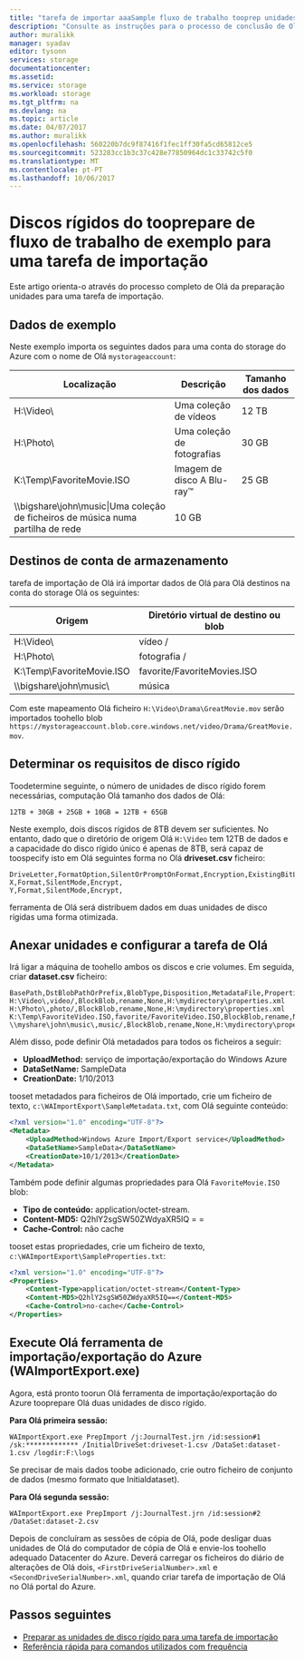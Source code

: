```yaml
---
title: "tarefa de importar aaaSample fluxo de trabalho tooprep unidades de disco rígido para um Azure para importar/exportar | Microsoft Docs"
description: "Consulte as instruções para o processo de conclusão de Olá da preparação unidades para uma tarefa de importação Olá serviço importar/exportar do Azure."
author: muralikk
manager: syadav
editor: tysonn
services: storage
documentationcenter: 
ms.assetid: 
ms.service: storage
ms.workload: storage
ms.tgt_pltfrm: na
ms.devlang: na
ms.topic: article
ms.date: 04/07/2017
ms.author: muralikk
ms.openlocfilehash: 560220b7dc9f87416f1fec1ff30fa5cd65812ce5
ms.sourcegitcommit: 523283cc1b3c37c428e77850964dc1c33742c5f0
ms.translationtype: MT
ms.contentlocale: pt-PT
ms.lasthandoff: 10/06/2017
---
```

# <a name="sample-workflow-tooprepare-hard-drives-for-an-import-job"></a>Discos rígidos do tooprepare de fluxo de trabalho de exemplo para uma tarefa de importação

Este artigo orienta-o através do processo completo de Olá da preparação unidades para uma tarefa de importação.

## <a name="sample-data"></a>Dados de exemplo

Neste exemplo importa os seguintes dados para uma conta do storage do Azure com o nome de Olá `mystorageaccount`:

|Localização|Descrição|Tamanho dos dados|
|--------------|-----------------|-----|
|H:\Video\ |Uma coleção de vídeos|12 TB|
|H:\Photo\ |Uma coleção de fotografias|30 GB|
|K:\Temp\FavoriteMovie.ISO|Imagem de disco A Blu-ray™|25 GB|
|\\\bigshare\john\music\|Uma coleção de ficheiros de música numa partilha de rede|10 GB|

## <a name="storage-account-destinations"></a>Destinos de conta de armazenamento

tarefa de importação de Olá irá importar dados de Olá para Olá destinos na conta do storage Olá os seguintes:

|Origem|Diretório virtual de destino ou blob|
|------------|-------------------------------------------|
|H:\Video\ |vídeo /|
|H:\Photo\ |fotografia /|
|K:\Temp\FavoriteMovie.ISO|favorite/FavoriteMovies.ISO|
|\\\bigshare\john\music\ |música|

Com este mapeamento Olá ficheiro `H:\Video\Drama\GreatMovie.mov` serão importados toohello blob `https://mystorageaccount.blob.core.windows.net/video/Drama/GreatMovie.mov`.

## <a name="determine-hard-drive-requirements"></a>Determinar os requisitos de disco rígido

Toodetermine seguinte, o número de unidades de disco rígido forem necessárias, computação Olá tamanho dos dados de Olá:

`12TB + 30GB + 25GB + 10GB = 12TB + 65GB`

Neste exemplo, dois discos rígidos de 8TB devem ser suficientes. No entanto, dado que o diretório de origem Olá `H:\Video` tem 12TB de dados e a capacidade do disco rígido único é apenas de 8TB, será capaz de toospecify isto em Olá seguintes forma no Olá **driveset.csv** ficheiro:

```
DriveLetter,FormatOption,SilentOrPromptOnFormat,Encryption,ExistingBitLockerKey
X,Format,SilentMode,Encrypt,
Y,Format,SilentMode,Encrypt,
```
ferramenta de Olá será distribuem dados em duas unidades de disco rígidas uma forma otimizada.

## <a name="attach-drives-and-configure-hello-job"></a>Anexar unidades e configurar a tarefa de Olá
Irá ligar a máquina de toohello ambos os discos e crie volumes. Em seguida, criar **dataset.csv** ficheiro:
```
BasePath,DstBlobPathOrPrefix,BlobType,Disposition,MetadataFile,PropertiesFile
H:\Video\,video/,BlockBlob,rename,None,H:\mydirectory\properties.xml
H:\Photo\,photo/,BlockBlob,rename,None,H:\mydirectory\properties.xml
K:\Temp\FavoriteVideo.ISO,favorite/FavoriteVideo.ISO,BlockBlob,rename,None,H:\mydirectory\properties.xml
\\myshare\john\music\,music/,BlockBlob,rename,None,H:\mydirectory\properties.xml
```

Além disso, pode definir Olá metadados para todos os ficheiros a seguir:

* **UploadMethod:** serviço de importação/exportação do Windows Azure
* **DataSetName:** SampleData
* **CreationDate:** 1/10/2013

tooset metadados para ficheiros de Olá importado, crie um ficheiro de texto, `c:\WAImportExport\SampleMetadata.txt`, com Olá seguinte conteúdo:

```xml
<?xml version="1.0" encoding="UTF-8"?>
<Metadata>
    <UploadMethod>Windows Azure Import/Export service</UploadMethod>
    <DataSetName>SampleData</DataSetName>
    <CreationDate>10/1/2013</CreationDate>
</Metadata>
```

Também pode definir algumas propriedades para Olá `FavoriteMovie.ISO` blob:

* **Tipo de conteúdo:** application/octet-stream.
* **Content-MD5:** Q2hlY2sgSW50ZWdyaXR5IQ = =
* **Cache-Control:** não cache

tooset estas propriedades, crie um ficheiro de texto, `c:\WAImportExport\SampleProperties.txt`:

```xml
<?xml version="1.0" encoding="UTF-8"?>
<Properties>
    <Content-Type>application/octet-stream</Content-Type>
    <Content-MD5>Q2hlY2sgSW50ZWdyaXR5IQ==</Content-MD5>
    <Cache-Control>no-cache</Cache-Control>
</Properties>
```

## <a name="run-hello-azure-importexport-tool-waimportexportexe"></a>Execute Olá ferramenta de importação/exportação do Azure (WAImportExport.exe)

Agora, está pronto toorun Olá ferramenta de importação/exportação do Azure tooprepare Olá duas unidades de disco rígido.

**Para Olá primeira sessão:**

```
WAImportExport.exe PrepImport /j:JournalTest.jrn /id:session#1  /sk:************* /InitialDriveSet:driveset-1.csv /DataSet:dataset-1.csv /logdir:F:\logs
```

Se precisar de mais dados toobe adicionado, crie outro ficheiro de conjunto de dados (mesmo formato que Initialdataset).

**Para Olá segunda sessão:**

```
WAImportExport.exe PrepImport /j:JournalTest.jrn /id:session#2  /DataSet:dataset-2.csv
```

Depois de concluíram as sessões de cópia de Olá, pode desligar duas unidades de Olá do computador de cópia de Olá e envie-los toohello adequado Datacenter do Azure. Deverá carregar os ficheiros do diário de alterações de Olá dois, `<FirstDriveSerialNumber>.xml` e `<SecondDriveSerialNumber>.xml`, quando criar tarefa de importação de Olá no Olá portal do Azure.

## <a name="next-steps"></a>Passos seguintes

* [Preparar as unidades de disco rígido para uma tarefa de importação](storage-import-export-tool-preparing-hard-drives-import.md)
* [Referência rápida para comandos utilizados com frequência](storage-import-export-tool-quick-reference.md)
